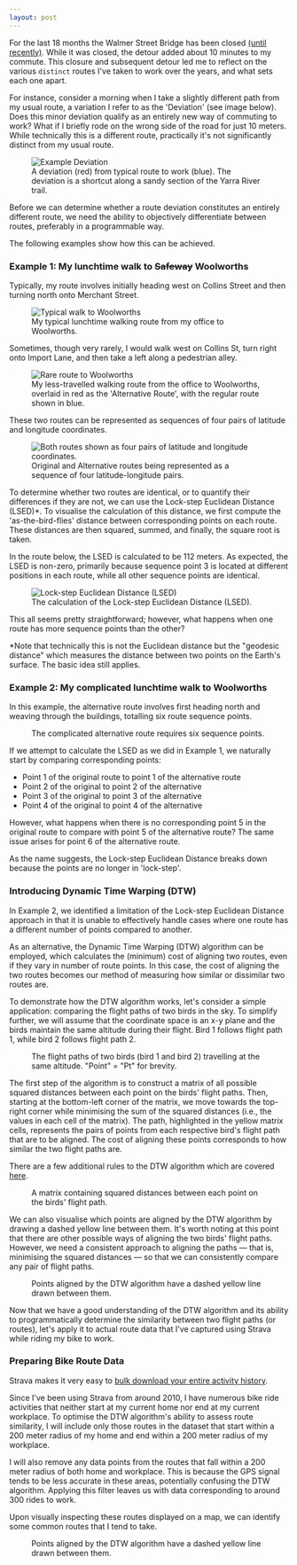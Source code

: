 ```yaml
---
layout: post
---
```


For the last 18 months the Walmer Street Bridge has been closed <a href="https://bicyclenetwork.com.au/newsroom/2023/12/20/walmer-street-bridge-ready-to-re-open/">(until recently)</a>. While it was closed, the detour added about 10 minutes to my commute. This closure and subsequent detour led me to reflect on the various `distinct` routes I've taken to work over the years, and what sets each one apart.

For instance, consider a morning when I take a slightly different path from my usual route, a variation I refer to as the 'Deviation' (see image below). Does this minor deviation qualify as an entirely new way of commuting to work? What if I briefly rode on the wrong side of the road for just 10 meters. While technically this is a different route, practically it's not significantly distinct from my usual route.

<figure>
  <img src="/assets/2023-12-26-img01.png" alt="Example Deviation" loading="lazy">
  <figcaption>
    A deviation (red) from typical route to work (blue). The deviation is a shortcut along a sandy section of the Yarra River trail.
  </figcaption>
</figure>

Before we can determine whether a route deviation constitutes an entirely different route, we need the ability to objectively differentiate between routes, preferably in a programmable way.

The following examples show how this can be achieved.

### Example 1: My lunchtime walk to ~~Safeway~~ Woolworths

Typically, my route involves initially heading west on Collins Street and then turning north onto Merchant Street.

<figure>
  <img src="/assets/2023-12-26-img02.png" alt="Typical walk to Woolworths" loading="lazy">
  <figcaption>
    My typical lunchtime walking route from my office to Woolworths.
  </figcaption>
</figure>

Sometimes, though very rarely, I would walk west on Collins St, turn right onto Import Lane, and then take a left along a pedestrian alley.

<figure>
  <img src="/assets/2023-12-26-img03.png" alt="Rare route to Woolworths" loading="lazy">
  <figcaption>
    My less-travelled walking route from the office to Woolworths, overlaid in red as the 'Alternative Route', with the regular route shown in blue.
  </figcaption>
</figure>

These two routes can be represented as sequences of four pairs of latitude and longitude coordinates.

<figure>
  <img src="/assets/2023-12-26-img04.png" alt="Both routes shown as four pairs of latitude and longitude coordinates." loading="lazy">
  <figcaption>
    Original and Alternative routes being represented as a sequence of four latitude-longitude pairs.
  </figcaption>
</figure>

To determine whether two routes are identical, or to quantify their differences if they are not, we can use the Lock-step Euclidean Distance (LSED)*. To visualise the calculation of this distance, we first compute the 'as-the-bird-flies' distance between corresponding points on each route. These distances are then squared, summed, and finally, the square root is taken.

In the route below, the LSED is calculated to be 112 meters. As expected, the LSED is non-zero, primarily because sequence point 3 is located at different positions in each route, while all other sequence points are identical.

<figure>
  <img src="/assets/2023-12-26-img05.png" alt="Lock-step Euclidean Distance (LSED)" loading="lazy">
  <figcaption>
    The calculation of the Lock-step Euclidean Distance (LSED). 
  </figcaption>
</figure>

This all seems pretty straightforward; however, what happens when one route has more sequence points than the other?

\*Note that technically this is not the Euclidean distance but the "geodesic distance" which measures the distance between two points on the Earth's surface. The basic idea still applies.

### Example 2: My complicated lunchtime walk to Woolworths

In this example, the alternative route involves first heading north and weaving through the buildings, totalling six route sequence points.

<figure>
  <img src="/assets/2023-12-26-img06.png" alt="" loading="lazy">
  <figcaption>
    The complicated alternative route requires six sequence points.
  </figcaption>
</figure>

If we attempt to calculate the LSED as we did in Example 1, we naturally start by comparing corresponding points:
- Point 1 of the original route to point 1 of the alternative route
- Point 2 of the original to point 2 of the alternative
- Point 3 of the original to point 3 of the alternative
- Point 4 of the original to point 4 of the alternative
  
However, what happens when there is no corresponding point 5 in the original route to compare with point 5 of the alternative route? The same issue arises for point 6 of the alternative route. 

As the name suggests, the Lock-step Euclidean Distance breaks down because the points are no longer in 'lock-step'.

### Introducing Dynamic Time Warping (DTW)

In Example 2, we identified a limitation of the Lock-step Euclidean Distance approach in that it is unable to effectively handle cases where one route has a different number of points compared to another.

As an alternative, the Dynamic Time Warping (DTW) algorithm can be employed, which calculates the (minimum) cost of aligning two routes, even if they vary in number of route points. In this case, the cost of aligning the two routes becomes our method of measuring how similar or dissimilar two routes are.

To demonstrate how the DTW algorithm works, let's consider a simple application: comparing the flight paths of two birds in the sky. To simplify further, we will assume that the coordinate space is an x-y plane and the birds maintain the same altitude during their flight. Bird 1 follows flight path 1, while bird 2 follows flight path 2.

<figure>
  <img src="/assets/2023-12-26-img07.png" alt="" loading="lazy">
  <figcaption>
    The flight paths of two birds (bird 1 and bird 2) travelling at the same altitude. "Point" = "Pt" for brevity.
  </figcaption>
</figure>

The first step of the algorithm is to construct a matrix of all possible squared distances between each point on the birds' flight paths. Then, starting at the bottom-left corner of the matrix, we move towards the top-right corner while minimising the sum of the squared distances (i.e., the values in each cell of the matrix). The path, highlighted in the yellow matrix cells, represents the pairs of points from each respective bird's flight path that are to be aligned. The cost of aligning these points corresponds to how similar the two flight paths are.

There are a few additional rules to the DTW algorithm which are covered <a href="https://www.tandfonline.com/doi/full/10.1080/15481603.2021.1908927">here</a>. 

<figure>
  <img src="/assets/2023-12-26-img08.png" alt="" loading="lazy">
  <figcaption>
    A matrix containing squared distances between each point on the birds' flight path.
  </figcaption>
</figure>

We can also visualise which points are aligned by the DTW algorithm by drawing a dashed yellow line between them. It's worth noting at this point that there are other possible ways of aligning the two birds' flight paths. However, we need a consistent approach to aligning the paths — that is, minimising the squared distances — so that we can consistently compare any pair of flight paths.

<figure>
  <img src="/assets/2023-12-26-img09.png" alt="" loading="lazy">
  <figcaption>
    Points aligned by the DTW algorithm have a dashed yellow line drawn between them.
  </figcaption>
</figure>

Now that we have a good understanding of the DTW algorithm and its ability to programmatically determine the similarity between two flight paths (or routes), let's apply it to actual route data that I've captured using Strava while riding my bike to work.

### Preparing Bike Route Data

Strava makes it very easy to <a href="https://support.strava.com/hc/en-us/articles/216918437-Exporting-your-Data-and-Bulk-Export">bulk download your entire activity history</a>.

Since I've been using Strava from around 2010, I have numerous bike ride activities that neither start at my current home nor end at my current workplace. To optimise the DTW algorithm's ability to assess route similarity, I will include only those routes in the dataset that start within a 200 meter radius of my home and end within a 200 meter radius of my workplace.

I will also remove any data points from the routes that fall within a 200 meter radius of both home and workplace. This is because the GPS signal tends to be less accurate in these areas, potentially confusing the DTW algorithm. Applying this filter leaves us with data corresponding to around 300 rides to work.

Upon visually inspecting these routes displayed on a map, we can identify some common routes that I tend to take.

<figure>
  <img src="/assets/2023-12-26-img010.png" alt="" loading="lazy">
  <figcaption>
    Points aligned by the DTW algorithm have a dashed yellow line drawn between them.
  </figcaption>
</figure>



